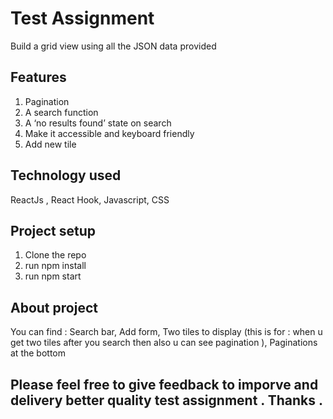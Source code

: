 # Test Assignment

Build a grid view using all the JSON data provided

## Features

1. Pagination
2. A search function
3. A ‘no results found’ state on search
4. Make it accessible and keyboard friendly
5. Add new tile

## Technology used 
ReactJs , React Hook, Javascript, CSS

## Project setup
1. Clone the repo
2. run npm install
3. run npm start

## About project
You can find :
Search bar, 
Add form, 
Two tiles to display (this is for : when u get two tiles after you search then also u can see pagination ), 
Paginations at the bottom

## Please feel free to give feedback to imporve and delivery better quality test assignment . Thanks . 
